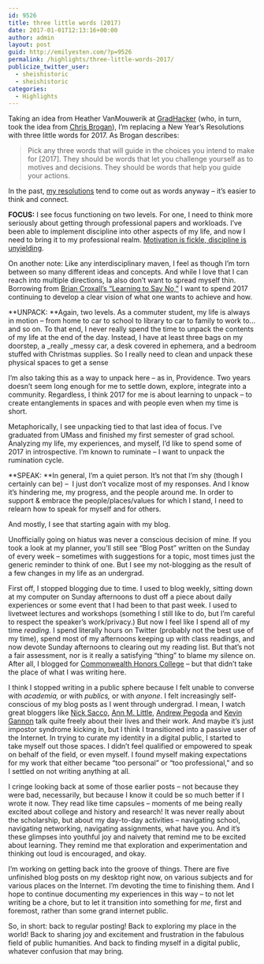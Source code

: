 ```yaml
---
id: 9526
title: three little words (2017)
date: 2017-01-01T12:13:16+00:00
author: admin
layout: post
guid: http://emilyesten.com/?p=9526
permalink: /highlights/three-little-words-2017/
publicize_twitter_user:
  - sheishistoric
  - sheishistoric
categories:
  - Highlights
---
```

Taking an idea from Heather VanMouwerik at [GradHacker](https://www.insidehighered.com/blogs/gradhacker/making-positive-changes-new-year) (who, in turn, took the idea from [Chris Brogan](http://chrisbrogan.com/3-words-2016/)), I’m replacing a New Year’s Resolutions with three little words for 2017. As Brogan describes:

> Pick any three words that will guide in the choices you intend to make for [2017]. They should be words that let you challenge yourself as to motives and decisions. They should be words that help you guide your actions.

In the past, [my resolutions](http://emilyesten.com/2015/01/04/2015-a-year-in-resolutions/) tend to come out as words anyway &#8211; it&#8217;s easier to think and connect.

**FOCUS:** I see focus functioning on two levels. For one, I need to think more seriously about getting through professional papers and workloads. I&#8217;ve been able to implement discipline into other aspects of my life, and now I need to bring it to my professional realm. [Motivation is fickle, discipline is unyielding](https://www.reddit.com/r/GetMotivated/comments/3h76yq/text_dont_rely_on_motivation_for_anything_it_is/).

On another note: Like any interdisciplinary maven, I feel as though I&#8217;m torn between so many different ideas and concepts. And while I love that I can reach into multiple directions, Ia also don&#8217;t want to spread myself thin. Borrowing from [Brian Croxall&#8217;s &#8220;Learning to Say No,&#8221;](https://www.google.com/url?sa=t&rct=j&q=&esrc=s&source=web&cd=1&cad=rja&uact=8&ved=0ahUKEwj-3cSwpYTRAhWE64MKHcwKAHkQFggbMAA&url=http%3A%2F%2Fwww.chronicle.com%2Fblogs%2Fprofhacker%2Fthe-point-of-grad-school-is-to-learn-to-say-no%2F49385&usg=AFQjCNFB48nrRzEhDvB0pvhBS8CRYtAo3Q&sig2=-Ocmfi2oPiz3EAYvoMNIUg&bvm=bv.142059868,d.amc) I want to spend 2017 continuing to develop a clear vision of what one wants to achieve and how.

**UNPACK: **Again, two levels. As a commuter student, my life is always in motion &#8211; from home to car to school to library to car to family to work to&#8230;and so on. To that end, I never really spend the time to unpack the contents of my life at the end of the day. Instead, I have at least three bags on my doorstep, a _really _messy car, a desk covered in ephemera, and a bedroom stuffed with Christmas supplies. So I really need to clean and unpack these physical spaces to get a sense

I&#8217;m also taking this as a way to unpack here &#8211; as in, Providence. Two years doesn&#8217;t seem long enough for me to settle down, explore, integrate into a community. Regardless, I think 2017 for me is about learning to unpack &#8211; to create entanglements in spaces and with people even when my time is short.

Metaphorically, I see unpacking tied to that last idea of focus. I&#8217;ve graduated from UMass and finished my first semester of grad school. Analyzing my life, my experiences, and myself, I&#8217;d like to spend some of 2017 in introspective. I&#8217;m known to ruminate &#8211; I want to unpack the rumination cycle.

**SPEAK: **In general, I&#8217;m a quiet person. It&#8217;s not that I&#8217;m shy (though I certainly can be) &#8211;  I just don&#8217;t vocalize most of my responses. And I know it&#8217;s hindering me, my progress, and the people around me. In order to support & embrace the people/places/values for which I stand, I need to relearn how to speak for myself and for others.

And mostly, I see that starting again with my blog.

<!--more-->

Unofficially going on hiatus was never a conscious decision of mine. If you took a look at my planner, you’ll still see “Blog Post” written on the Sunday of every week – sometimes with suggestions for a topic, most times just the generic reminder to think of one. But I see my not-blogging as the result of a few changes in my life as an undergrad.

First off, I stopped blogging due to time. I used to blog weekly, sitting down at my computer on Sunday afternoons to dust off a piece about daily experiences or some event that I had been to that past week. I used to livetweet lectures and workshops (something I still like to do, but I’m careful to respect the speaker’s work/privacy.) But now I feel like I spend all of my time _reading._ I spend literally hours on Twitter (probably not the best use of my time), spend most of my afternoons keeping up with class readings, and now devote Sunday afternoons to clearing out my reading list. But that&#8217;s not a fair assessment, nor is it really a satisfying &#8220;thing&#8221; to blame my silence on. After all, I blogged for [Commonwealth Honors College](https://www.honors.umass.edu/category/blog-column/taxonomy/term/717) &#8211; but that didn&#8217;t take the place of what I was writing here.

I think I stopped writing in a public sphere because I felt unable to converse with _academia,_ or with _publics,_ or with _anyone_. I felt increasingly self-conscious of my blog posts as I went through undergrad. I mean, I watch great bloggers like [Nick Sacco](https://pastexplore.wordpress.com), [Ann M. Little](https://historiann.com), [Andrew Pegoda](https://andrewpegoda.com) and [Kevin Gannon](http://www.thetattooedprof.com) talk quite freely about their lives and their work. And maybe it’s just impostor syndrome kicking in, but I think I transitioned into a passive user of the Internet. In trying to curate my identity in a digital public, I started to take myself out those spaces. I didn’t feel qualified or empowered to speak on behalf of the field, or even myself. I found myself making expectations for my work that either became “too personal” or “too professional,” and so I settled on not writing anything at all.

I cringe looking back at some of those earlier posts – not because they were bad, necessarily, but because I know it could be so much better if I wrote it now. They read like time capsules – moments of me being really excited about college and history and research! It was never really about the scholarship, but about my day-to-day activities – navigating school, navigating networking, navigating assignments, what have you. And it’s these glimpses into youthful joy and naivety that remind me to be excited about learning. They remind me that exploration and experimentation and thinking out loud is encouraged, and okay.

I’m working on getting back into the groove of things. There are five unfinished blog posts on my desktop right now, on various subjects and for various places on the Internet. I’m devoting the time to finishing them. And I hope to continue documenting my experiences in this way – to not let writing be a chore, but to let it transition into something for _me_, first and foremost, rather than some grand internet public.

So, in short: back to regular posting! Back to exploring my place in the world! Back to sharing joy and excitement and frustration in the fabulous field of public humanities. And back to finding myself in a digital public, whatever confusion that may bring.